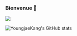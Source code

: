 ### Bienvenue 🤗

<a href="https://toypanda.tistory.com/" target="_blank"><img src="https://img.shields.io/badge/Blog-grey?style=for-the-badge&logo=tistory"/></a>

![YoungjaeKang's GitHub stats](https://github-readme-stats.vercel.app/api?username=YoungjaeKang&show_icons=true&theme=transparent )


<!--
**YoungjaeKang/YoungjaeKang** is a ✨ _special_ ✨ repository because its `README.md` (this file) appears on your GitHub profile.

Here are some ideas to get you started:

- 🔭 I’m currently working on ...
- 🌱 I’m currently learning ...
- 👯 I’m looking to collaborate on ...
- 🤔 I’m looking for help with ...
- 💬 Ask me about ...
- 📫 How to reach me: ...
- 😄 Pronouns: ...
- ⚡ Fun fact: ...
-->
